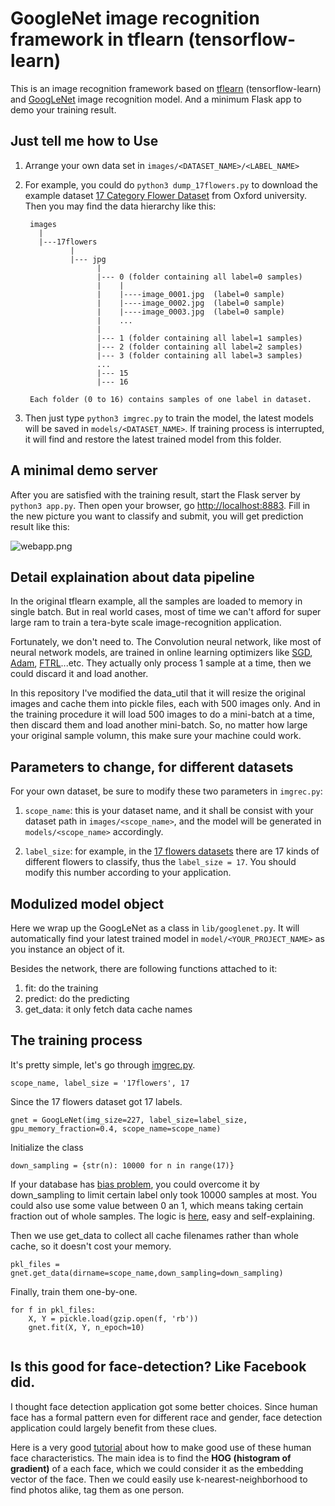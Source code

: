 # GoogleNet image recognition framework in tflearn (tensorflow-learn)


This is an image recognition framework based on [tflearn][a1] (tensorflow-learn) and [GoogLeNet][a2] image recognition model. And a minimum Flask app to demo your training result.


[a1]: http://tflearn.org/
[a2]: https://www.cs.unc.edu/~wliu/papers/GoogLeNet.pdf


## Just tell me how to Use

1. Arrange your own data set in `images/<DATASET_NAME>/<LABEL_NAME>`
2. For example, you could do `python3 dump_17flowers.py` to download  the example dataset [17 Category Flower Dataset][b1] from Oxford university. Then you may find the data hierarchy like this:
   
   ```
    images  
      |
      |---17flowers  
             |
             |--- jpg
                   |
                   |--- 0 (folder containing all label=0 samples)
                   |    |
                   |    |----image_0001.jpg  (label=0 sample)
                   |    |----image_0002.jpg  (label=0 sample)
                   |    |----image_0003.jpg  (label=0 sample)
                   |    ...
                   |
                   |--- 1 (folder containing all label=1 samples)
                   |--- 2 (folder containing all label=2 samples)
                   |--- 3 (folder containing all label=3 samples)
                   ...
                   |--- 15  
                   |--- 16  
             
    Each folder (0 to 16) contains samples of one label in dataset.
   ```

3. Then just type `python3 imgrec.py` to train the model, the latest models will be saved in `models/<DATASET_NAME>`. If training process is interrupted, it will find and restore the latest trained model from this folder.
   
   
## A minimal demo server

After you are satisfied with the training result, start the Flask server by `python3 app.py`. Then open your browser, go [http://localhost:8883](). Fill in the new picture you want to classify and submit, you will get prediction result like this:

![webapp.png][b2]


[b1]: http://www.robots.ox.ac.uk/~vgg/data/flowers/17/
[b2]: https://raw.githubusercontent.com/Marsan-Ma/imgrec/master/webapp.png


## Detail explaination about data pipeline

In the original tflearn example, all the samples are loaded to memory in single batch. But in real world cases, most of time we can't afford for super large ram to train a tera-byte scale image-recognition application.

Fortunately, we don't need to. The Convolution neural network, like most of neural network models, are trained in online learning optimizers like [SGD][c1], [Adam][c2], [FTRL][c2]...etc. They actually only process 1 sample at a time, then we could discard it and load another.

In this repository I've modified the data_util that it will resize the original images and cache them into pickle files, each with 500 images only. And in the training procedure it will load 500 images to do a mini-batch at a time, then discard them and load another mini-batch. So, no matter how large your original sample volumn, this make sure your machine could work.

[c1]: https://www.tensorflow.org/versions/r0.11/api_docs/python/train.html#GradientDescentOptimizer
[c2]: https://www.tensorflow.org/versions/r0.11/api_docs/python/train.html#AdamOptimizer
[c2]: https://www.tensorflow.org/versions/r0.11/api_docs/python/train.html#FtrlOptimizer

## Parameters to change, for different datasets

For your own dataset, be sure to modify these two parameters in `imgrec.py`:  

1. `scope_name`: this is your dataset name, and it shall be consist with your dataset path in `images/<scope_name>`, and the model will be generated in `models/<scope_name>` accordingly.

2. `label_size`: for example, in the [17 flowers datasets][b1] there are 17 kinds of different flowers to classify, thus the `label_size = 17`. You should modify this number according to your application.


[d1]: http://www.robots.ox.ac.uk/~vgg/data/flowers/17/



## Modulized model object

Here we wrap up the GoogLeNet as a class in `lib/googlenet.py`. It will automatically find your latest trained model in `model/<YOUR_PROJECT_NAME>` as you instance an object of it.

Besides the network, there are following functions attached to it:  
1. fit: do the training  
2. predict: do the predicting  
3. get_data: it only fetch data cache names


## The training process 

It's pretty simple, let's go through [imgrec.py][e1].

```
scope_name, label_size = '17flowers', 17
```
Since the 17 flowers dataset got 17 labels.

```
gnet = GoogLeNet(img_size=227, label_size=label_size, gpu_memory_fraction=0.4, scope_name=scope_name)
```
Initialize the class

```
down_sampling = {str(n): 10000 for n in range(17)}
```
If your database has [bias problem][e2], you could overcome it by  down_sampling to limit certain label only took 10000 samples at most. You could also use some value between 0 an 1, which means taking certain fraction out of whole samples. The logic is [here][e3], easy and self-explaining.

Then we use get_data to collect all cache filenames rather than whole cache, so it doesn't cost your memory.  

```
pkl_files = gnet.get_data(dirname=scope_name,down_sampling=down_sampling)
```

Finally, train them one-by-one.

```
for f in pkl_files:
    X, Y = pickle.load(gzip.open(f, 'rb'))
    gnet.fit(X, Y, n_epoch=10)
    
```

[e1]: https://github.com/Marsan-Ma/imgrec/blob/master/imgrec.py
[e2]: https://arxiv.org/pdf/1505.01257.pdf
[e3]: https://github.com/Marsan-Ma/imgrec/blob/master/lib/data_util.py#L786


## Is this good for face-detection? Like Facebook did.


I thought face detection application got some better choices. Since human face has a formal pattern even for different race and gender, face detection application could largely benefit from these clues. 

Here is a very good [tutorial][f1] about how to make good use of these human face characteristics. The main idea is to find the **HOG (histogram of gradient)** of a each face, which we could consider it as the embedding vector of the face. Then we could easily use k-nearest-neighborhood to find photos alike, tag them as one person.

[f1]: https://medium.com/@ageitgey/machine-learning-is-fun-part-4-modern-face-recognition-with-deep-learning-c3cffc121d78#.de4b1brjz

